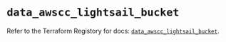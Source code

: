 # `data_awscc_lightsail_bucket`

Refer to the Terraform Registory for docs: [`data_awscc_lightsail_bucket`](https://registry.terraform.io/providers/hashicorp/awscc/0.70.0/docs/data-sources/lightsail_bucket).
